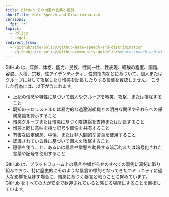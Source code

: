 ```yaml
---
title: GitHub での憎悪の言葉と差別
shortTitle: Hate Speech and Discrimination
versions:
  fpt: '*'
topics:
  - Policy
  - Legal
redirect_from:
  - /github/site-policy/github-hate-speech-and-discrimination
  - /github/site-policy/github-community-guidelines#hate-speech-and-discrimination
---
```


GitHub は、年齢、体格、能力、民族、性同一性、性表現、経験の程度、国籍、容姿、人種、宗教、性アイデンティティ、性的指向などに基づいて、個人またはグループに対して攻撃したり憎悪を助長したりする言葉を容認しません。 こうした行為には、以下が含まれます。

- 上記の信念や特性に基づいて個人やグループを嘲笑、攻撃、または排除すること
- 既知のテロリストまたは暴力的な過激派組織との明白な関係やそれらへの帰属意識を誇示すること
- 憎悪グループまたは憎悪に基づく陰謀論を支持または助長すること
- 憎悪と同じ意味を持つ記号や画像を共有すること
- 有害な固定観念、中傷、または非人間的な言葉を使用すること
- 認識されている性に基づいて個人を攻撃すること
- 隠語を使うこと、あるいは暴言や憎悪を助長する暗示的または暗号化された言葉や記号を使用すること

GitHub は、プラットフォーム上の暴言や嫌がらせのすべての事例に真剣に取り組んでおり、特に歴史的にそのような暴言の標的となってきたコミュニティに過大な影響を及ぼす場合に、憎悪に基づく暴言と戦うことに努めています。 GitHub をすべての人が安全で歓迎されていると感じる場所にすることを目指しています。 

